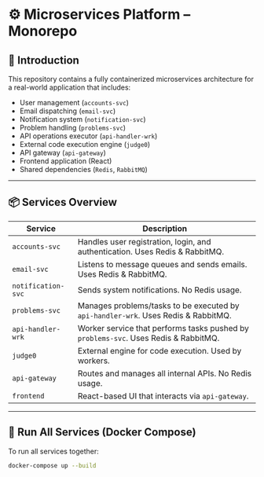 # ⚙️ Microservices Platform – Monorepo

## 🧩 Introduction
This repository contains a fully containerized microservices architecture for a real-world application that includes:
- User management (`accounts-svc`)
- Email dispatching (`email-svc`)
- Notification system (`notification-svc`)
- Problem handling (`problems-svc`)
- API operations executor (`api-handler-wrk`)
- External code execution engine (`judge0`)
- API gateway (`api-gateway`)
- Frontend application (React)
- Shared dependencies (`Redis`, `RabbitMQ`)

---

## 📦 Services Overview

| Service           | Description                                                                 |
|-------------------|-----------------------------------------------------------------------------|
| `accounts-svc`     | Handles user registration, login, and authentication. Uses Redis & RabbitMQ. |
| `email-svc`        | Listens to message queues and sends emails. Uses Redis & RabbitMQ.         |
| `notification-svc` | Sends system notifications. No Redis usage.                                |
| `problems-svc`     | Manages problems/tasks to be executed by `api-handler-wrk`. Uses Redis & RabbitMQ. |
| `api-handler-wrk`  | Worker service that performs tasks pushed by `problems-svc`. Uses Redis & RabbitMQ. |
| `judge0`           | External engine for code execution. Used by workers.                       |
| `api-gateway`      | Routes and manages all internal APIs. No Redis usage.                      |
| `frontend`         | React-based UI that interacts via `api-gateway`.                           |

---

## 🐳 Run All Services (Docker Compose)

To run all services together:

```bash
docker-compose up --build